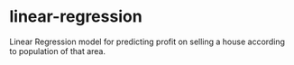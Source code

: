 # linear-regression
Linear Regression model for predicting profit on selling a house according to population of that area.
